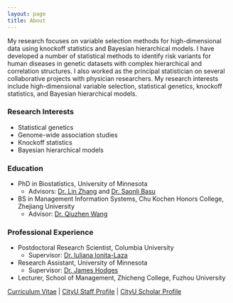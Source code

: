 ```yaml
---
layout: page
title: About
---
```


My research focuses on variable selection methods for high-dimensional data using knockoff statistics and Bayesian hierarchical models. I have developed a number of statistical methods to identify risk variants for human diseases in genetic datasets with complex hierarchical and correlation structures. I also worked as the principal statistician on several collaborative projects with physician researchers. My research interests include high-dimensional variable selection, statistical genetics, knockoff statistics, and Bayesian hierarchical models.

### Research Interests

- Statistical genetics
- Genome-wide association studies
- Knockoff statistics
- Bayesian hierarchical models

### Education

- PhD in Biostatistics, University of Minnesota
   - Advisors: [Dr. Lin Zhang](https://directory.sph.umn.edu/bio/sph-a-z/lin-zhang) and [Dr. Saonli Basu](https://directory.sph.umn.edu/bio/sph-a-z/saonli-basu)
- BS in Management Information Systems, Chu Kochen Honors College, Zhejiang University
   - Advisor: [Dr. Qiuzhen Wang](https://www.x-mol.com/university/faculty/301513)

### Professional Experience

- Postdoctoral Research Scientist, Columbia University
   - Supervisor: [Dr. Iuliana Ionita-Laza](http://www.columbia.edu/~ii2135/)
- Research Assistant, University of Minnesota
   - Supervisor: [Dr. James Hodges](https://directory.sph.umn.edu/bio/sph-a-z/james-hodges)
- Lecturer, School of Management, Zhicheng College, Fuzhou University

[Curriculum Vitae](https://github.com/yiyangphd/yiyangphd.github.io/raw/master/assets/Yi%20Yang%20Curriculum%20Vitae%2020221018.pdf) | [CityU Staff Profile](https://www.cityu.edu.hk/stfprofile/yi.yang.htm) | [CityU Scholar Profile](https://scholars.cityu.edu.hk/en/persons/yi-yang(4e41c70d-aa39-4613-99b2-1119b8348766).html)

       
